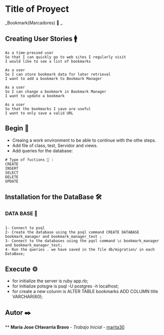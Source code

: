 # Title of Proyect
_Bookmark(Marcadores) 📑 _
## Creating User Stories 🚹
```
As a time-pressed user
So that I can quickly go to web sites I regularly visit
I would like to see a list of bookmarks

As a user
So I can store bookmark data for later retrieval
I want to add a bookmark to Bookmark Manager

As a user
So I can change a bookmark in Bookmark Manager
I want to update a bookmark

As a user
So that the bookmarks I save are useful
I want to only save a valid URL
```
## Begin 🔧
* Creaing a work environment to be able to continue with the othe steps.
* Add file of class, test, Servidor and views.
* Add queries for the database:
```
# Type of fuctions 📁 :
CREATE 
INSERT
SELECT
DELETE
UPDATE
```
## Installation for the DataBase 🛠️
### DATA BASE 🏣
```

1- Connect to psql
2- Create the database using the psql command CREATE DATABASE bookmark_manager and bookmark_manager_test ;
3- Connect to the databases using the pqsl command \c bookmark_manager and bookmark_manager_test;
4- Run the queries . we have saved in the file db/migration/ in each DataBase;
```
## Execute ⚙️
* for initialize the server is ruby app.rb;
* for Initialize potsgre is psql -U postgres -h localhost;
* for create a new colunm is  ALTER TABLE bookmarks ADD COLUMN title VARCHAR(60);

## Autor  ✒️
** **Maria Jose CHavarria Bravo** - *Trabajo Inicial* - [marita30](https://github.com/marita30/bookmark)

